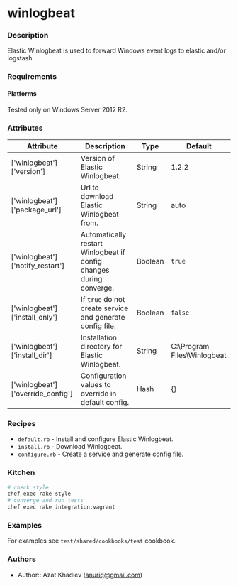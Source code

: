 # winlogbeat

### Description
Elastic Winlogbeat is used to forward Windows event logs to elastic and/or logstash.

### Requirements

#### Platforms
Tested only on Windows Server 2012 R2.

### Attributes
|Attribute|Description|Type|Default|
|---------|-----------|----|-------|
|['winlogbeat']['version']|Version of Elastic Winlogbeat.|String|1.2.2|
|['winlogbeat']['package_url']|Url to download Elastic Winlogbeat from.|String|auto|
|['winlogbeat']['notify_restart']|Automatically restart Winlogbeat if config changes during converge.|Boolean|`true`|
|['winlogbeat']['install_only']|If `true` do not create service and generate config file.|Boolean|`false`|
|['winlogbeat']['install_dir']|Installation directory for Elastic Winlogbeat.|String|C:\Program Files\Winlogbeat|
|['winlogbeat']['override_config']|Configuration values to override in default config.|Hash|{}|

### Recipes

* `default.rb` - Install and configure Elastic Winlogbeat.
* `install.rb` - Download Winlogbeat.
* `configure.rb` - Create a service and generate config file.


### Kitchen
```bash
# check style
chef exec rake style
# converge and run tests
chef exec rake integration:vagrant
```

### Examples
For examples see `test/shared/cookbooks/test` cookbook.

### Authors
* Author:: Azat Khadiev (anuriq@gmail.com)
